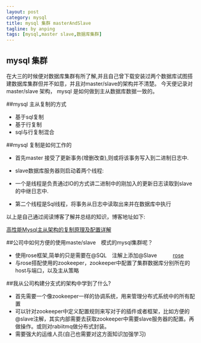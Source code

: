```yaml
---
layout: post
category: mysql
title: mysql 集群 masterAndSlave
tagline: by anping
tags: [mysql,master slave,数据库集群]
---
```


mysql 集群
-----------

在大三的时候便对数据库集群有所了解,并且自己曾下载安装过两个数据库试图搭建数据库集群但并不如意，并且对master/slave的架构并不清楚。
今天便记录对master/slave 架构， mysql 是如何做到主从数据库数据一致的。


##mysql 主从复制的方式


*   基于sql复制
*   基于行复制
*   sql与行复制混合

##mysql 复制是如何工作的

*   首先master 接受了更新事务(增删改查),则或将该事务写入到二进制日志中.
*   slave数据库服务器则启动着两个线程:


*   一个是线程是负责通过IO的方式讲二进制中的刚加入的更新日志读取到slave的中继日志中.
*   第二个线程是Sql线程，将事务从日志中读取出来并在数据库中执行



以上是自己通过阅读博客了解并总结的知识，博客地址如下:


[高性能Mysql主从架构的复制原理及配置详解 ](http://blog.csdn.net/hguisu/article/details/7325124)


##公司中如何方便的使用maste/slave　模式的mysql集群呢？

*   使用rose框架,简单的只是需要在@SQL　注解上添加@Slave　　　[rose](http://www.54chen.com/life/rose-manual-1.html)
*   与rose搭配使用的zookeeper，zookeeper中配置了集群数据库分别所在的host与端口，以及主从策略


##我从公司构建分支式的架构中学到了什么?



*   首先需要一个像zookeeper一样的协调系统，用来管理分布式系统中的所有配置
*   可以针对zookeeper中定义配置规则来写对于的插件或者框架，比如方便的@slave注解，其实内部需要去获取zookeeper中需要slave服务器的配置。再做操作。或则对rabiitmq做分布式封装。
*   需要强大的运维人员(自己也需要对这方面知识加强学习)
